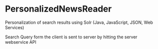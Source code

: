 # PersonalizedNewsReader
Personalization of search results using Solr (Java, JavaScript, JSON, Web Services)

Search Query form the client is sent to server by hitting the server webservice API
